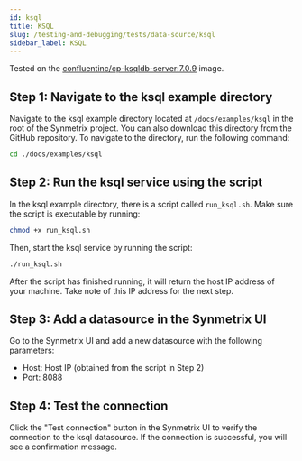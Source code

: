 ```yaml
---
id: ksql
title: KSQL
slug: /testing-and-debugging/tests/data-source/ksql
sidebar_label: KSQL
---
```


Tested on the [confluentinc/cp-ksqldb-server:7.0.9](https://hub.docker.com/r/confluentinc/cp-ksqldb-server) image.

## Step 1: Navigate to the ksql example directory

Navigate to the ksql example directory located at `/docs/examples/ksql` in the root of the Synmetrix project. You can also download this directory from the GitHub repository. To navigate to the directory, run the following command:

```bash
cd ./docs/examples/ksql
```

## Step 2: Run the ksql service using the script

In the ksql example directory, there is a script called `run_ksql.sh`. Make sure the script is executable by running:

```bash
chmod +x run_ksql.sh
```

Then, start the ksql service by running the script:

```bash
./run_ksql.sh
```

After the script has finished running, it will return the host IP address of your machine. Take note of this IP address for the next step.

## Step 3: Add a datasource in the Synmetrix UI

Go to the Synmetrix UI and add a new datasource with the following parameters:

- Host: Host IP (obtained from the script in Step 2)
- Port: 8088

## Step 4: Test the connection

Click the "Test connection" button in the Synmetrix UI to verify the connection to the ksql datasource. If the connection is successful, you will see a confirmation message.